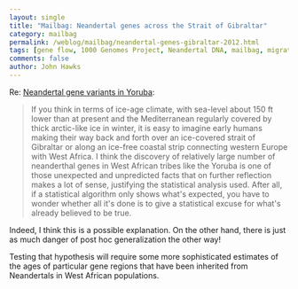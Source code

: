 ```yaml
---
layout: single 
title: "Mailbag: Neandertal genes across the Strait of Gibraltar" 
category: mailbag
permalink: /weblog/mailbag/neandertal-genes-gibraltar-2012.html
tags: [gene flow, 1000 Genomes Project, Neandertal DNA, mailbag, migration] 
comments: false 
author: John Hawks 
---
```


Re: <a href="http://johnhawks.net/weblog/reviews/neandertals/neandertal_dna/1000-genomes-introgression-among-populations-2012.html">Neandertal gene variants in Yoruba</a>: 

<blockquote>If you think in terms of ice-age climate, with sea-level about 150 ft lower than at present and the Mediterranean regularly covered by thick arctic-like ice in winter, it is easy to imagine early humans making their way back and forth over an ice-covered strait of Gibraltar or along an ice-free coastal strip connecting western Europe with West Africa.  I think the discovery of relatively large number of neanderthal genes in West African tribes like the Yoruba is one of those unexpected and unpredicted facts that on further reflection makes a lot of sense, justifying the statistical analysis used.  After all, if a statistical algorithm only shows what's expected, you have to wonder whether all it's done is to give a statistical excuse for what's already believed to be true.</blockquote>


Indeed, I think this is a possible explanation. On the other hand, there is just as much danger of post hoc generalization the other way! 

Testing that hypothesis will require some more sophisticated estimates of the ages of particular gene regions that have been inherited from Neandertals in West African populations. 

